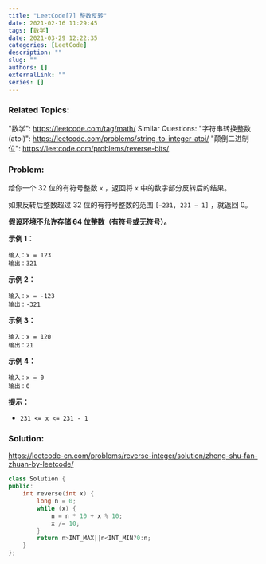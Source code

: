 ```yaml
---
title: "LeetCode[7] 整数反转"
date: 2021-02-16 11:29:45
tags: [数学]
date: 2021-03-29 12:22:35
categories: [LeetCode]
description: ""
slug: ""
authors: []
externalLink: ""
series: []
---
```


### Related Topics:

"数学": https://leetcode.com/tag/math/ Similar Questions: "字符串转换整数 (atoi)": https://leetcode.com/problems/string-to-integer-atoi/ "颠倒二进制位": https://leetcode.com/problems/reverse-bits/

### Problem:

给你一个 32 位的有符号整数 `x` ，返回将 `x` 中的数字部分反转后的结果。

如果反转后整数超过 32 位的有符号整数的范围 `[−231, 231 − 1]` ，就返回 0。

**假设环境不允许存储 64 位整数（有符号或无符号）。**

**示例 1：**

```
输入：x = 123
输出：321
```

**示例 2：**

```
输入：x = -123
输出：-321
```

**示例 3：**

```
输入：x = 120
输出：21
```

**示例 4：**

```
输入：x = 0
输出：0
```

**提示：**

- `231 <= x <= 231 - 1`

<!--more-->

### Solution:

https://leetcode-cn.com/problems/reverse-integer/solution/zheng-shu-fan-zhuan-by-leetcode/

```cpp
class Solution {
public:
    int reverse(int x) {
        long n = 0;
        while (x) {
            n = n * 10 + x % 10;
            x /= 10;
        }
        return n>INT_MAX||n<INT_MIN?0:n;
    }
};
```